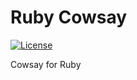 # Ruby Cowsay
[![License](http://img.shields.io/:license-gpl3-blue.svg)](http://www.gnu.org/licenses/gpl-3.0.html)

Cowsay for Ruby


